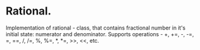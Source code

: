 # Rational.
Implementation of rational - class, that contains fractional number in it's initial state: numerator and denominator. Supports operations - +, +=, -, -=, =, ==, /, /=, %, %=, *, *=, >>, <<, etc.
